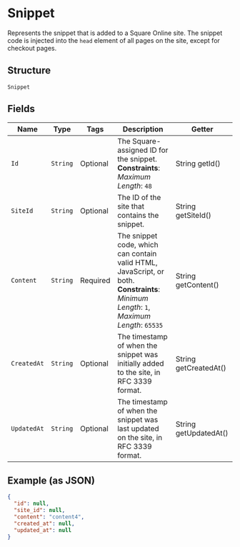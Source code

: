 
# Snippet

Represents the snippet that is added to a Square Online site. The snippet code is injected into the `head` element of all pages on the site, except for checkout pages.

## Structure

`Snippet`

## Fields

| Name | Type | Tags | Description | Getter |
|  --- | --- | --- | --- | --- |
| `Id` | `String` | Optional | The Square-assigned ID for the snippet.<br>**Constraints**: *Maximum Length*: `48` | String getId() |
| `SiteId` | `String` | Optional | The ID of the site that contains the snippet. | String getSiteId() |
| `Content` | `String` | Required | The snippet code, which can contain valid HTML, JavaScript, or both.<br>**Constraints**: *Minimum Length*: `1`, *Maximum Length*: `65535` | String getContent() |
| `CreatedAt` | `String` | Optional | The timestamp of when the snippet was initially added to the site, in RFC 3339 format. | String getCreatedAt() |
| `UpdatedAt` | `String` | Optional | The timestamp of when the snippet was last updated on the site, in RFC 3339 format. | String getUpdatedAt() |

## Example (as JSON)

```json
{
  "id": null,
  "site_id": null,
  "content": "content4",
  "created_at": null,
  "updated_at": null
}
```

